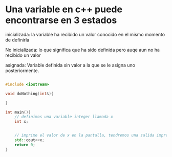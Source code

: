 Una variable en c++ puede encontrarse en 3 estados
===
inicializada: la variable ha recibido un valor conocido en el mismo momento de definirla

No inicializada: lo que significa que ha sido definida pero auqe aun no ha recibido un valor

asignada: Variable definida sin valor a la que se le asigna uno posteriormente.

```cpp

#include <iostream>

void doNothing(int&){

}

int main(){
	// definimos una variable integer llamada x
	int x;


	// imprime el valor de x en la pantalla, tendremos una salida imprevisible porque x está sin inicializar
	std::cout<<x;
	return 0;
}
```
